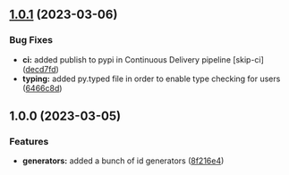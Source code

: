 ## [1.0.1](https://github.com/charbonnierg/genid/compare/v1.0.0...v1.0.1) (2023-03-06)


### Bug Fixes

* **ci:** added publish to pypi in Continuous Delivery pipeline [skip-ci] ([decd7fd](https://github.com/charbonnierg/genid/commit/decd7fd2961220077bd913b40f36d3c7e8bfd20d))
* **typing:** added py.typed file in order to enable type checking for users ([6466c8d](https://github.com/charbonnierg/genid/commit/6466c8d5c1cf849484b3004f7dd66825c7dd8733))

## 1.0.0 (2023-03-05)


### Features

* **generators:** added a bunch of id generators ([8f216e4](https://github.com/charbonnierg/genid/commit/8f216e4a911684fadf5ad128f3825f104d6f847c))
